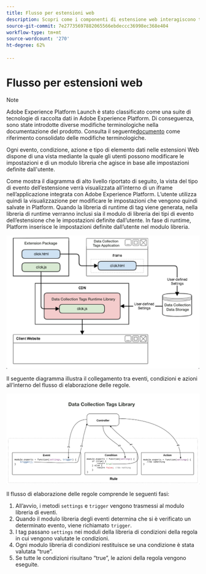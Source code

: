 ```yaml
---
title: Flusso per estensioni web
description: Scopri come i componenti di estensione web interagiscono tra loro in fase di runtime in Adobe Experience Platform.
source-git-commit: 7e27735697882065566ebdeccc36998ec368e404
workflow-type: tm+mt
source-wordcount: '270'
ht-degree: 62%

---
```


# Flusso per estensioni web

>[!NOTE]
>
>Adobe Experience Platform Launch è stato classificato come una suite di tecnologie di raccolta dati in Adobe Experience Platform. Di conseguenza, sono state introdotte diverse modifiche terminologiche nella documentazione del prodotto. Consulta il seguente[documento](../../term-updates.md) come riferimento consolidato delle modifiche terminologiche.

Ogni evento, condizione, azione e tipo di elemento dati nelle estensioni Web dispone di una vista mediante la quale gli utenti possono modificare le impostazioni e di un modulo libreria che agisce in base alle impostazioni definite dall&#39;utente.

Come mostra il diagramma di alto livello riportato di seguito, la vista del tipo di evento dell’estensione verrà visualizzata all’interno di un iframe nell’applicazione integrata con Adobe Experience Platform. L’utente utilizza quindi la visualizzazione per modificare le impostazioni che vengono quindi salvate in Platform. Quando la libreria di runtime di tag viene generata, nella libreria di runtime verranno inclusi sia il modulo di libreria dei tipi di evento dell’estensione che le impostazioni definite dall’utente. In fase di runtime, Platform inserisce le impostazioni definite dall’utente nel modulo libreria.

![diagramma del flusso per le estensioni](../images/flow/web/extension-flow.png)

Il seguente diagramma illustra il collegamento tra eventi, condizioni e azioni all’interno del flusso di elaborazione delle regole.

![diagramma del flusso di elaborazione delle regole](../images/flow/web/rule-processing-flow.png)

Il flusso di elaborazione delle regole comprende le seguenti fasi:

1. All’avvio, i metodi `settings` e `trigger` vengono trasmessi al modulo libreria di eventi.
1. Quando il modulo libreria degli eventi determina che si è verificato un determinato evento, viene richiamato `trigger`.
1. I tag passano `settings` nei moduli della libreria di condizioni della regola in cui vengono valutate le condizioni.
1. Ogni modulo libreria di condizioni restituisce se una condizione è stata valutata “true”.
1. Se tutte le condizioni risultano “true”, le azioni della regola vengono eseguite.
